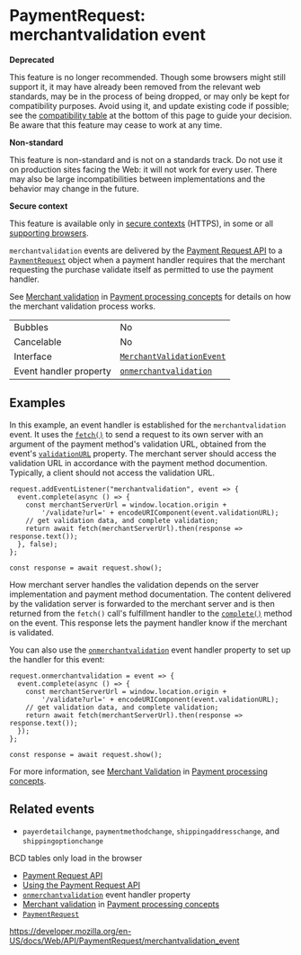 # PaymentRequest: merchantvalidation event

**Deprecated**

This feature is no longer recommended. Though some browsers might still support it, it may have already been removed from the relevant web standards, may be in the process of being dropped, or may only be kept for compatibility purposes. Avoid using it, and update existing code if possible; see the [compatibility table](#browser_compatibility) at the bottom of this page to guide your decision. Be aware that this feature may cease to work at any time.

**Non-standard**

This feature is non-standard and is not on a standards track. Do not use it on production sites facing the Web: it will not work for every user. There may also be large incompatibilities between implementations and the behavior may change in the future.

**Secure context**

This feature is available only in [secure contexts](https://developer.mozilla.org/en-US/docs/Web/Security/Secure_Contexts) (HTTPS), in some or all [supporting browsers](#browser_compatibility).

`merchantvalidation` events are delivered by the [Payment Request API](../payment_request_api) to a [`PaymentRequest`](../paymentrequest) object when a payment handler requires that the merchant requesting the purchase validate itself as permitted to use the payment handler.

See [Merchant validation](../payment_request_api/concepts#merchant_validation) in [Payment processing concepts](../payment_request_api/concepts) for details on how the merchant validation process works.

<table><tbody><tr class="odd"><td>Bubbles</td><td>No</td></tr><tr class="even"><td>Cancelable</td><td>No</td></tr><tr class="odd"><td>Interface</td><td><a href="../merchantvalidationevent"><code>MerchantValidationEvent</code></a></td></tr><tr class="even"><td>Event handler property</td><td><a href="onmerchantvalidation"><code>onmerchantvalidation</code></a></td></tr></tbody></table>

## Examples

In this example, an event handler is established for the `merchantvalidation` event. It uses the [`fetch()`](../windoworworkerglobalscope/fetch) to send a request to its own server with an argument of the payment method's validation URL, obtained from the event's [`validationURL`](../merchantvalidationevent/validationurl) property. The merchant server should access the validation URL in accordance with the payment method documention. Typically, a client should not access the validation URL.

    request.addEventListener("merchantvalidation", event => {
      event.complete(async () => {
        const merchantServerUrl = window.location.origin +
            '/validate?url=' + encodeURIComponent(event.validationURL);
        // get validation data, and complete validation;
        return await fetch(merchantServerUrl).then(response => response.text());
      }, false);
    };

    const response = await request.show();

How merchant server handles the validation depends on the server implementation and payment method documentation. The content delivered by the validation server is forwarded to the merchant server and is then returned from the `fetch()` call's fulfillment handler to the [`complete()`](../merchantvalidationevent/complete) method on the event. This response lets the payment handler know if the merchant is validated.

You can also use the [`onmerchantvalidation`](onmerchantvalidation) event handler property to set up the handler for this event:

    request.onmerchantvalidation = event => {
      event.complete(async () => {
        const merchantServerUrl = window.location.origin +
            '/validate?url=' + encodeURIComponent(event.validationURL);
        // get validation data, and complete validation;
        return await fetch(merchantServerUrl).then(response => response.text());
      });
    };

    const response = await request.show();

For more information, see [Merchant Validation](../payment_request_api/concepts#merchant_validation) in [Payment processing concepts](../payment_request_api/concepts).

## Related events

- `payerdetailchange`, `paymentmethodchange`, `shippingaddresschange`, and `shippingoptionchange`

BCD tables only load in the browser

- [Payment Request API](../payment_request_api)
- [Using the Payment Request API](../payment_request_api/using_the_payment_request_api)
- [`onmerchantvalidation`](onmerchantvalidation) event handler property
- [Merchant validation](../payment_request_api/concepts#merchant_validation) in [Payment processing concepts](../payment_request_api/concepts)
- [`PaymentRequest`](../paymentrequest)

<a href="https://developer.mozilla.org/en-US/docs/Web/API/PaymentRequest/merchantvalidation_event" class="_attribution-link">https://developer.mozilla.org/en-US/docs/Web/API/PaymentRequest/merchantvalidation_event</a>
